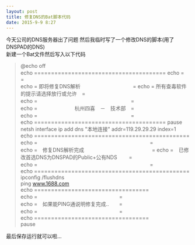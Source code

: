 ```yaml
---  
layout: post  
title: 修复DNS的Bat脚本代码  
date: 2015-9-9 8:27  
---  
```


今天公司的DNS服务器出了问题 然后我临时写了一个修改DNS的脚本(用了DNSPAD的DNS)  
新建一个Bat文件然后写入以下代码  

>@echo off  
>echo =======================================
>echo =　　　　　 　　　　　　　　　　　　　=  
>echo = 即将修复DNS解析　　　　　　　　　　 =
>echo = 所有查毒软件的提示请选择放行或允许　=  
>echo =　 　　　　　　　　　　　　　　　　　=  
>echo =　 　　　　　　杭州四喜　－　技术部　=  
>echo =　　　　　　　 　　　　　　　　　　　=  
>echo =======================================
>pause  
>netsh interface ip add dns "本地连接" addr=119.29.29.29 index=1  
>echo ============================================== 
>echo =　　　　　　　　　　　　　　　　　　　　　　=  
>echo =　修复DNS解析完成　　　　　　　　　　　　　 = 
>echo =　已修改首选DNS为DNSPAD的Public+公有NDS　 　=  
>echo =　　　　　　　　　　　　　　　　　　　　　　=  
>echo ==============================================
>ipconfig /flushdns  
>ping www.1688.com  
>echo ==================================  
>echo =　　　　　　　　　　　　　　　　=  
>echo =　如果能PING通说明修复完成..　　=  
>echo =　　　　　　　　　　　　　　　　=  
>echo ==================================  
>pause   
  
最后保存运行就可以啦...  